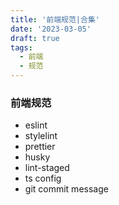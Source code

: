 ```yaml
---
title: '前端规范|合集'
date: '2023-03-05'
draft: true
tags:
  - 前端
  - 规范
---
```


### 前端规范

- eslint
- stylelint
- prettier
- husky
- lint-staged
- ts config
- git commit message
